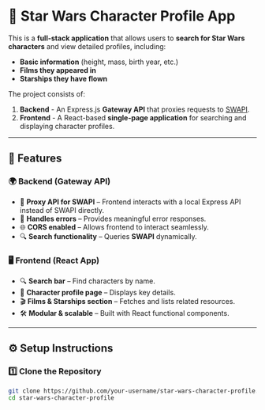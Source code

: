 # 🚀 Star Wars Character Profile App

This is a **full-stack application** that allows users to **search for Star Wars characters** and view detailed profiles, including:
- **Basic information** (height, mass, birth year, etc.)
- **Films they appeared in**
- **Starships they have flown**

The project consists of:
1. **Backend** - An Express.js **Gateway API** that proxies requests to [SWAPI](https://swapi.dev/).
2. **Frontend** - A React-based **single-page application** for searching and displaying character profiles.

---

## 📌 Features
### 🌍 **Backend (Gateway API)**
- 🔄 **Proxy API for SWAPI** – Frontend interacts with a local Express API instead of SWAPI directly.
- 🚀 **Handles errors** – Provides meaningful error responses.
- 🌐 **CORS enabled** – Allows frontend to interact seamlessly.
- 🔍 **Search functionality** – Queries **SWAPI** dynamically.

### 🖥️ **Frontend (React App)**
- 🔍 **Search bar** – Find characters by name.
- 📄 **Character profile page** – Displays key details.
- 🎬 **Films & Starships section** – Fetches and lists related resources.
- 🛠️ **Modular & scalable** – Built with React functional components.

---

## ⚙️ Setup Instructions

### **1️⃣ Clone the Repository**
```sh
git clone https://github.com/your-username/star-wars-character-profile.git
cd star-wars-character-profile
